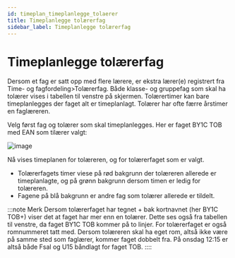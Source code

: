 ```yaml
---
id: timeplan_timeplanlegge_tolaerer
title: Timeplanlegge tolærerfag
sidebar_label: Timeplanlegge tolærerfag
---
```


# Timeplanlegge tolærerfag
Dersom et fag er satt opp med flere lærere, er ekstra lærer(e) registrert fra Time- og fagfordeling>Tolærerfag. Både klasse- og gruppefag som skal ha tolærer vises i tabellen til venstre på skjermen.
Tolærertimer kan bare timeplanlegges der faget alt er timeplanlagt. Tolærer har ofte færre årstimer en faglæreren.

Velg først fag og tolærer som skal timeplanlegges. Her er faget BY1C TOB med EAN som tilærer valgt:

![image](https://user-images.githubusercontent.com/80097133/115712313-e9dc6100-a374-11eb-8e22-34255484eb20.png)

Nå vises timeplanen for tolæreren, og for tolærerfaget som er valgt.
- Tolærerfagets timer viese på rød bakgrunn der tolæreren allerede er timeplanlagte, og på grønn bakgrunn dersom timen er ledig for tolæreren. 
- Fagene på blå bakgrunn er andre fag som tolærer allerede er tildelt.

:::note Merk
Dersom tolærerfaget har tegnet + bak kortnavnet (her BY1C TOB+) viser det at faget har mer enn en tolærer. Dette ses også fra tabellen til venstre, da faget BY1C TOB kommer på to linjer. For tolærerfaget er også romnummeret tatt med. Dersom tolæreren skal ha eget rom, altså ikke være på samme sted som faglærer, kommer faget dobbelt fra. På onsdag 12:15 er altså både Fsal og U15 båndlagt for faget TOB.
::::

